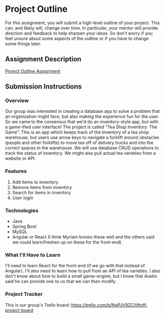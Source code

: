 # Project Outline
For this assignment, you will submit a high-level outline of your project. This can, and likely will, change over time. In particular, your mentor will provide direction and feedback to help sharpen your ideas. So don't worry if you feel unsure about some aspects of the outline or if you have to change some things later.

## Assignment Description
[Project Outline Assignment](https://education.launchcode.org/liftoff/modules/assignments/project-outline)

## Submission Instructions

### Overview
Our group was interested in creating a database app to solve a problem that an organization might face, but also making the experience fun for the user. So we came to the consensus that we'd do an inventory-style app, but with a game-ified user interface! The project is called "Tea Shop Inventory: The Game". This is an app which keeps track of the inventory of a tea shop warehouse, but users use arrow keys to navigate a forklift around obstacles (people and other forklifts) to move tea off of delivery trucks and into the correct spaces in the warehouse. We will use database CRUD operations to track the status of inventory. We might also pull actual tea varieties from a website or API.
### Features
1) Add items to inventory
2) Remove items from inventory
3) Search for items in inventory
4) User login
### Technologies
- Java
- Spring Boot
- MySQL
- Angular or React (I think Myriam knows these well and the others said we could learn/freshen up on these for the front-end)
### What I'll Have to Learn
I'll need to learn React for the front-end (if we go with that instead of Angular). I'll also need to learn how to pull from an API of tea varieties. I also don't know about how to build a small game-engine, but I know that Austin said he can provide one to us that we can then modify.
### Project Tracker
This is our group's Trello board: https://trello.com/b/NgPJV9ZC/liftoff-project-board


